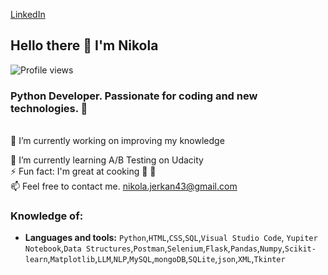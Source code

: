 [LinkedIn](https://www.linkedin.com/in/nikola-jerkan-39538b311/)

## Hello there 👋 I'm Nikola
![Profile views](https://komarev.com/ghpvc/?username=nikola-git333)<br>

### Python Developer. Passionate for coding and new technologies. :metal:

<br>
🔭 I’m currently working on improving my knowledge

🌱 I’m currently learning A/B Testing on Udacity
<br>
⚡ Fun fact: I'm great at cooking   :spaghetti: :pinched_fingers:
<br>
📫 Feel free to contact me.	 nikola.jerkan43@gmail.com
<br/>

### Knowledge of:
- **Languages and tools:** `Python`,`HTML`,`CSS`,`SQL`,`Visual Studio Code`, `Yupiter Notebook`,`Data Structures`,`Postman`,`Selenium`,`Flask`,`Pandas`,`Numpy`,`Scikit-learn`,`Matplotlib`,`LLM`,`NLP`,`MySQL`,`mongoDB`,`SQLite`,`json`,`XML`,`Tkinter`






















<!--
**nikola-git333/nikola-git333** is a ✨ _special_ ✨ repository because its `README.md` (this file) appears on your GitHub profile.

Here are some ideas to get you started:

- 🔭 I’m currently working on ...
- 🌱 I’m currently learning ...
- 👯 I’m looking to collaborate on ...
- 🤔 I’m looking for help with ...
- 💬 Ask me about ...
📫 How to reach me: nikola.jerkan43@gmail.com
- 😄 Pronouns: ...
- ⚡ Fun fact: ...
-->
